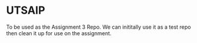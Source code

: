 # UTSAIP

To be used as the Assignment 3 Repo. We can inititally use it as a test repo then clean it up for use on the assignment.
